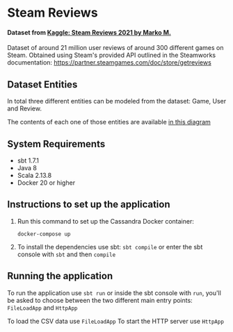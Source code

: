 # Steam Reviews

#### Dataset from [Kaggle: Steam Reviews 2021 by Marko M.](https://www.kaggle.com/datasets/najzeko/steam-reviews-2021)

Dataset of around 21 million user reviews of around 300 different games on Steam. Obtained using Steam's provided API outlined
in the Steamworks documentation: https://partner.steamgames.com/doc/store/getreviews

## Dataset Entities

In total three different entities can be modeled from the dataset: Game, User and Review.

The contents of each one of those entities are available [in this diagram](src/main/resources/Steam%20Reviews.drawio)

## System Requirements

- sbt 1.7.1
- Java 8
- Scala 2.13.8
- Docker 20 or higher

## Instructions to set up the application

1. Run this command to set up the Cassandra Docker container:

    ```shell
    docker-compose up
    ```

2. To install the dependencies use sbt: ``sbt compile`` or enter the sbt console with ``sbt`` and then ``compile``

## Running the application

To run the application use ``sbt run`` or inside the sbt console with ``run``,
you'll be asked to choose between the two different main entry points: ``FileLoadApp`` and ``HttpApp``

To load the CSV data use ``FileLoadApp``
To start the HTTP server use ``HttpApp``
        
